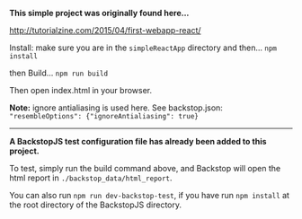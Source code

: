**This simple project was originally found here...**

http://tutorialzine.com/2015/04/first-webapp-react/

Install:
make sure you are in the `simpleReactApp` directory and then...
`npm install`

then Build...
`npm run build`

Then open index.html in your browser.

**Note:** ignore antialiasing is used here. 
See backstop.json: `"resembleOptions": {"ignoreAntialiasing": true}`

---

**A BackstopJS test configuration file has already been added to this project.**

To test, simply run the build command above, and Backstop will open the html report in `./backstop_data/html_report`.

You can also run `npm run dev-backstop-test`, if you have run `npm install` at the root directory of the BackstopJS directory.
